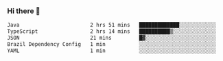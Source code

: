 ### Hi there 👋

<!--START_SECTION:waka-->

```txt
Java                       2 hrs 51 mins   █████████████░░░░░░░░░░░░   51.88 %
TypeScript                 2 hrs 14 mins   ██████████▒░░░░░░░░░░░░░░   40.80 %
JSON                       21 mins         █▓░░░░░░░░░░░░░░░░░░░░░░░   06.55 %
Brazil Dependency Config   1 min           ░░░░░░░░░░░░░░░░░░░░░░░░░   00.41 %
YAML                       1 min           ░░░░░░░░░░░░░░░░░░░░░░░░░   00.36 %
```

<!--END_SECTION:waka-->

<!--
**jerry-shao/jerry-shao** is a ✨ _special_ ✨ repository because its `README.md` (this file) appears on your GitHub profile.

Here are some ideas to get you started:

- 🔭 I’m currently working on ...
- 🌱 I’m currently learning ...
- 👯 I’m looking to collaborate on ...
- 🤔 I’m looking for help with ...
- 💬 Ask me about ...
- 📫 How to reach me: ...
- 😄 Pronouns: ...
- ⚡ Fun fact: ...
-->
